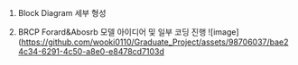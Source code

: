1. Block Diagram 세부 형성

2. BRCP Forard&Abosrb 모델 아이디어 및 일부 코딩 진행
![image](https://github.com/wooki0110/Graduate_Project/assets/98706037/bae24c34-6291-4c50-a8e0-e8478cd7103d

